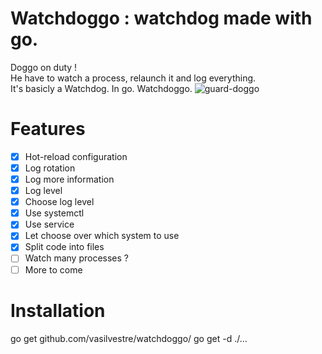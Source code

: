 # Watchdoggo : watchdog made with go.
Doggo on duty !  
He have to watch a process, relaunch it and log everything.  
It's basicly a Watchdog. In go. Watchdoggo.
![guard-doggo](https://user-images.githubusercontent.com/9013245/28145749-b4f53ed4-6742-11e7-9643-45c67e263c42.jpg)

# Features
* [x] Hot-reload configuration
* [x] Log rotation
* [x] Log more information
* [x] Log level
* [x] Choose log level
* [x] Use systemctl
* [x] Use service
* [x] Let choose over which system to use
* [x] Split code into files
* [ ] Watch many processes ?
* [ ] More to come

# Installation

go get github.com/vasilvestre/watchdoggo/
go get -d ./...
